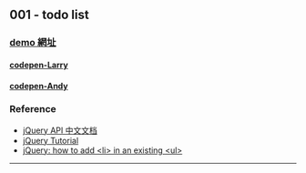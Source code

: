 ## 001 - todo list

### [demo 網址](https://s.codepen.io/larrylu/debug/ZyQdvM/dGkXWXjRxYQA)

#### [codepen-Larry](#)
#### [codepen-Andy](#)

### Reference

- [jQuery API 中文文档](http://www.jquery123.com/)
- [jQuery Tutorial](https://www.w3schools.com/jquery/)
- [jQuery: how to add \<li> in an existing \<ul>](https://stackoverflow.com/questions/1145208/jquery-how-to-add-li-in-an-existing-ul)

---
